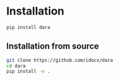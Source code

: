 # Installation
```bash
pip install dara
```

## Installation from source
```bash
git clone https://github.com/idocx/dara
cd dara
pip install -e .
```
